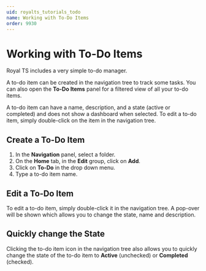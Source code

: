 ```yaml
---
uid: royalts_tutorials_todo
name: Working with To-Do Items
order: 9930
---
```


# Working with To-Do Items
Royal TS includes a very simple to-do manager.

A to-do item can be created in the navigation tree to track some tasks. You can also open the **To-Do Items** panel for a filtered view of all your to-do items.

A to-do item can have a name, description, and a state (active or completed) and does not show a dashboard when selected. To edit a to-do item, simply double-click on the item in the navigation tree.

## Create a To-Do Item
1.  In the **Navigation** panel, select a folder.
2.  On the **Home** tab, in the **Edit** group, click on **Add**.
3.  Click on **To-Do** in the drop down menu.
4.  Type a to-do item name.

## Edit a To-Do Item
To edit a to-do item, simply double-click it in the navigation tree. A pop-over will be shown which allows you to change the state, name and description.

## Quickly change the State
Clicking the to-do item icon in the navigation tree also allows you to quickly change the state of the to-do item to **Active** (unchecked) or **Completed** (checked).
